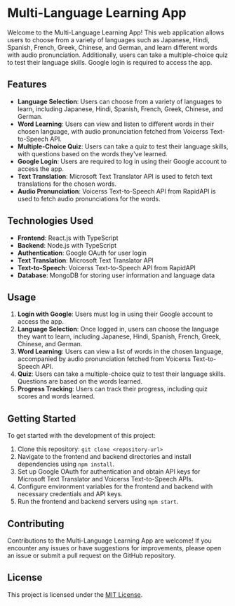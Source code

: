 # Multi-Language Learning App

Welcome to the Multi-Language Learning App! This web application allows users to choose from a variety of languages such as Japanese, Hindi, Spanish, French, Greek, Chinese, and German, and learn different words with audio pronunciation. Additionally, users can take a multiple-choice quiz to test their language skills. Google login is required to access the app.

## Features

- **Language Selection**: Users can choose from a variety of languages to learn, including Japanese, Hindi, Spanish, French, Greek, Chinese, and German.
- **Word Learning**: Users can view and listen to different words in their chosen language, with audio pronunciation fetched from Voicerss Text-to-Speech API.
- **Multiple-Choice Quiz**: Users can take a quiz to test their language skills, with questions based on the words they've learned.
- **Google Login**: Users are required to log in using their Google account to access the app.
- **Text Translation**: Microsoft Text Translator API is used to fetch text translations for the chosen words.
- **Audio Pronunciation**: Voicerss Text-to-Speech API from RapidAPI is used to fetch audio pronunciations for the words.

## Technologies Used

- **Frontend**: React.js with TypeScript
- **Backend**: Node.js with TypeScript
- **Authentication**: Google OAuth for user login
- **Text Translation**: Microsoft Text Translator API
- **Text-to-Speech**: Voicerss Text-to-Speech API from RapidAPI
- **Database**: MongoDB for storing user information and language data

## Usage

1. **Login with Google**: Users must log in using their Google account to access the app.
2. **Language Selection**: Once logged in, users can choose the language they want to learn, including Japanese, Hindi, Spanish, French, Greek, Chinese, and German.
3. **Word Learning**: Users can view a list of words in the chosen language, accompanied by audio pronunciation fetched from Voicerss Text-to-Speech API.
4. **Quiz**: Users can take a multiple-choice quiz to test their language skills. Questions are based on the words learned.
5. **Progress Tracking**: Users can track their progress, including quiz scores and words learned.

## Getting Started

To get started with the development of this project:

1. Clone this repository: `git clone <repository-url>`
2. Navigate to the frontend and backend directories and install dependencies using `npm install`.
3. Set up Google OAuth for authentication and obtain API keys for Microsoft Text Translator and Voicerss Text-to-Speech APIs.
4. Configure environment variables for the frontend and backend with necessary credentials and API keys.
5. Run the frontend and backend servers using `npm start`.

## Contributing

Contributions to the Multi-Language Learning App are welcome! If you encounter any issues or have suggestions for improvements, please open an issue or submit a pull request on the GitHub repository.

## License

This project is licensed under the [MIT License](LICENSE).
